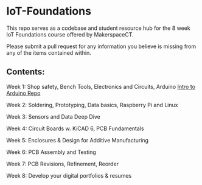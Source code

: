 # IoT-Foundations

This repo serves as a codebase and student resource hub for the 8 week IoT Foundations course offered by MakerspaceCT. 

Please submit a pull request for any information you believe is missing from any of the items contained within. 

## Contents:

Week 1: Shop safety, Bench Tools, Electronics and Circuits, Arduino
[Intro to Arduino Repo](https://github.com/MakerspaceCT/arduino_intro)

Week 2: Soldering, Prototyping, Data basics, Raspberry Pi and Linux

Week 3: Sensors and Data Deep Dive

Week 4: Circuit Boards w. KiCAD 6, PCB Fundamentals

Week 5: Enclosures & Design for Additive Manufacturing

Week 6: PCB Assembly and Testing

Week 7: PCB Revisions, Refinement, Reorder

Week 8: Develop your digital portfolios & resumes

